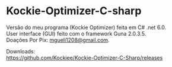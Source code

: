 # Kockie-Optimizer-C-sharp
 Versão do meu programa (Kockie Optimizer) feita em C# .net 6.0.      
 User interface (GUI) feito com o framework Guna 2.0.3.5.        
 Doações Por Pix: mgueli1208@gmail.com.       

Downloads:        
https://github.com/Kockiee/Kockie-Optimizer-C-Sharp/releases      

